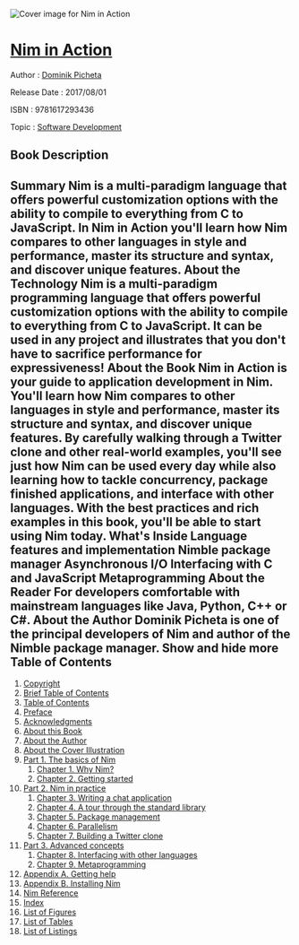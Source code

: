 ![Cover image for Nim in Action](https://imgdetail.ebookreading.net/cover/cover/20200215/EB9781617293436.jpg)

[Nim in Action](https://ebookreading.net/view/book/Nim+in+Action-EB9781617293436_1.html "Nim in Action")
====================================================================================================================

Author : [Dominik Picheta](https://ebookreading.net/search/author/Dominik+Picheta)

Release Date : 2017/08/01

ISBN : 9781617293436

Topic : [Software Development](https://ebookreading.net/search/category/software-development)

Book Description
-----------------

 Summary
Nim is a multi-paradigm language that offers powerful customization options with the ability to compile to everything from C to JavaScript. In Nim in Action you'll learn how Nim compares to other languages in style and performance, master its structure and syntax, and discover unique features.
About the Technology
Nim is a multi-paradigm programming language that offers powerful customization options with the ability to compile to everything from C to JavaScript. It can be used in any project and illustrates that you don't have to sacrifice performance for expressiveness!
About the Book
Nim in Action is your guide to application development in Nim. You'll learn how Nim compares to other languages in style and performance, master its structure and syntax, and discover unique features. By carefully walking through a Twitter clone and other real-world examples, you'll see just how Nim can be used every day while also learning how to tackle concurrency, package finished applications, and interface with other languages. With the best practices and rich examples in this book, you'll be able to start using Nim today.
What's Inside
Language features and implementation
Nimble package manager
Asynchronous I/O
Interfacing with C and JavaScript
Metaprogramming
About the Reader
For developers comfortable with mainstream languages like Java, Python, C++ or C#.
About the Author
Dominik Picheta is one of the principal developers of Nim and author of the Nimble package manager.
        Show and hide more                
Table of Contents
-----------------

1. [Copyright](https://ebookreading.net/view/book/Nim+in+Action-EB9781617293436_3.html)
1. [Brief Table of Contents](https://ebookreading.net/view/book/Nim+in+Action-EB9781617293436_4.html)
1. [Table of Contents](https://ebookreading.net/view/book/Nim+in+Action-EB9781617293436_5.html)
1. [Preface](https://ebookreading.net/view/book/Nim+in+Action-EB9781617293436_6.html)
1. [Acknowledgments](https://ebookreading.net/view/book/Nim+in+Action-EB9781617293436_7.html)
1. [About this Book](https://ebookreading.net/view/book/Nim+in+Action-EB9781617293436_8.html)
1. [About the Author](https://ebookreading.net/view/book/Nim+in+Action-EB9781617293436_9.html)
1. [About the Cover Illustration](https://ebookreading.net/view/book/Nim+in+Action-EB9781617293436_10.html)
1. [Part 1. The basics of Nim](https://ebookreading.net/view/book/Nim+in+Action-EB9781617293436_11.html)
    1. [Chapter 1. Why Nim?](https://ebookreading.net/view/book/Nim+in+Action-EB9781617293436_12.html)
    1. [Chapter 2. Getting started](https://ebookreading.net/view/book/Nim+in+Action-EB9781617293436_13.html)
1. [Part 2. Nim in practice](https://ebookreading.net/view/book/Nim+in+Action-EB9781617293436_14.html)
    1. [Chapter 3. Writing a chat application](https://ebookreading.net/view/book/Nim+in+Action-EB9781617293436_15.html)
    1. [Chapter 4. A tour through the standard library](https://ebookreading.net/view/book/Nim+in+Action-EB9781617293436_16.html)
    1. [Chapter 5. Package management](https://ebookreading.net/view/book/Nim+in+Action-EB9781617293436_17.html)
    1. [Chapter 6. Parallelism](https://ebookreading.net/view/book/Nim+in+Action-EB9781617293436_18.html)
    1. [Chapter 7. Building a Twitter clone](https://ebookreading.net/view/book/Nim+in+Action-EB9781617293436_19.html)
1. [Part 3. Advanced concepts](https://ebookreading.net/view/book/Nim+in+Action-EB9781617293436_20.html)
    1. [Chapter 8. Interfacing with other languages](https://ebookreading.net/view/book/Nim+in+Action-EB9781617293436_21.html)
    1. [Chapter 9. Metaprogramming](https://ebookreading.net/view/book/Nim+in+Action-EB9781617293436_22.html)
1. [Appendix A. Getting help](https://ebookreading.net/view/book/Nim+in+Action-EB9781617293436_23.html)
1. [Appendix B. Installing Nim](https://ebookreading.net/view/book/Nim+in+Action-EB9781617293436_24.html)
1. [Nim Reference](https://ebookreading.net/view/book/Nim+in+Action-EB9781617293436_25.html)
1. [Index](https://ebookreading.net/view/book/Nim+in+Action-EB9781617293436_26.html)
1. [List of Figures](https://ebookreading.net/view/book/Nim+in+Action-EB9781617293436_27.html)
1. [List of Tables](https://ebookreading.net/view/book/Nim+in+Action-EB9781617293436_28.html)
1. [List of Listings](https://ebookreading.net/view/book/Nim+in+Action-EB9781617293436_29.html)
